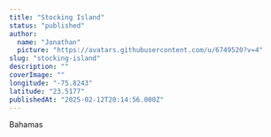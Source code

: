 ```yaml
---
title: "Stocking Island"
status: "published"
author:
  name: "Jonathan"
  picture: "https://avatars.githubusercontent.com/u/6749520?v=4"
slug: "stocking-island"
description: ""
coverImage: ""
longitude: "-75.8243"
latitude: "23.5177"
publishedAt: "2025-02-12T20:14:56.000Z"
---
```


Bahamas
